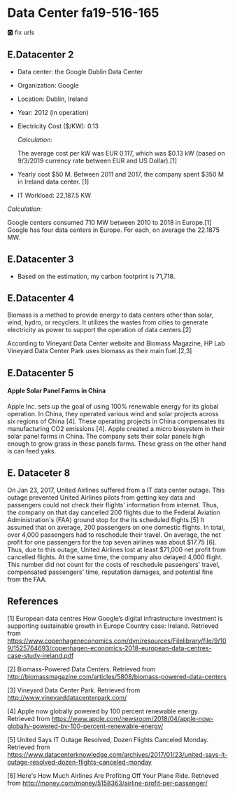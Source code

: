 # Data Center fa19-516-165

:o2: fix urls

## E.Datacenter 2

* Data center: the Google Dublin Data Center
* Organization: Google
* Location: Dublin, Ireland
* Year: 2012 (in operation)
* Electricity Cost ($/KW): 0.13

  *Calculation:*

  The average cost per kW was EUR 0.117, which was $0.13 kW (based on 9/3/2019
  currency rate between EUR and US Dollar).[1]

* Yearly cost $50 M. Between 2011 and 2017, the company spent $350 M in Ireland
data center. [1]

* IT Workload: 22,187.5 KW

 *Calculation:*

  Google centers consumed 710 MW between 2010 to 2018 in Europe.[1] Google has four data
  centers in Europe. For each, on average the 22.1875 MW.

## E.Datacenter 3

* Based on the estimation, my carbon footprint is 71,718.

## E.Datacenter 4

Biomass is a method to provide energy to data centers other than solar, wind,
hydro, or recyclers. It utilizes the wastes from cities to generate electricity
as power to support the operation of data centers.[2]

According to Vineyard Data Center website and Biomass Magazine, HP Lab Vineyard
Data Center Park uses biomass as their main fuel.[2,3]

## E.Datacenter 5

#### Apple Solar Panel Farms in China

Apple Inc. sets up the goal of using 100% renewable energy for its global
operation. In China, they operated various wind and solar projects across six regions
of China [4]. These operating projects in China compensates its manufacturing
CO2 emissions [4]. Apple created a micro biosystem in their solar panel farms in
China. The company sets their solar panels high enough to grow grass in these panels
farms. These grass on the other hand is can feed yaks.

## E. Dataceter 8

On Jan 23, 2017, United Airlines suffered from a IT data center outage. This
outage prevented United Airlines pilots from getting key data and passengers
could not check their flights' information from internet. Thus, the company on
that day cancelled 200 flights due to the Federal Aviation Administration's (FAA)
ground stop for the its scheduled flights.[5] It assumed
that on average, 200 passengers on one domestic flights. In total, over 4,000
passengers had to reschedule their travel. On average, the net profit for one passengers
for the top seven airlines was about $17.75 [6]. Thus, due to this outage, United
Airlines lost at least $71,000 net profit from cancelled flights. At the same
time, the company also delayed 4,000 flight. This number did not count for the
costs of reschedule passengers' travel, compensated passengers' time, reputation
damages, and potential fine from the FAA.


## References

[1] European data centres How Google’s digital infrastructure investment is
supporting sustainable growth in Europe Country case: Ireland. Retrieved from
https://www.copenhageneconomics.com/dyn/resources/Filelibrary/file/9/109/1525764693/copenhagen-economics-2018-european-data-centres-case-study-ireland.pdf

[2] Biomass-Powered Data Centers. Retrieved from http://biomassmagazine.com/articles/5808/biomass-powered-data-centers

[3] Vineyard Data Center Park. Retrieved from http://www.vineyarddatacenterpark.com/

[4] Apple now globally powered by 100 percent renewable energy. Retrieved from https://www.apple.com/newsroom/2018/04/apple-now-globally-powered-by-100-percent-renewable-energy/

[5] United Says IT Outage Resolved, Dozen Flights Canceled Monday. Retrieved from https://www.datacenterknowledge.com/archives/2017/01/23/united-says-it-outage-resolved-dozen-flights-canceled-monday

[6] Here's How Much Airlines Are Profiting Off Your Plane Ride. Retrieved from http://money.com/money/5158363/airline-profit-per-passenger/
